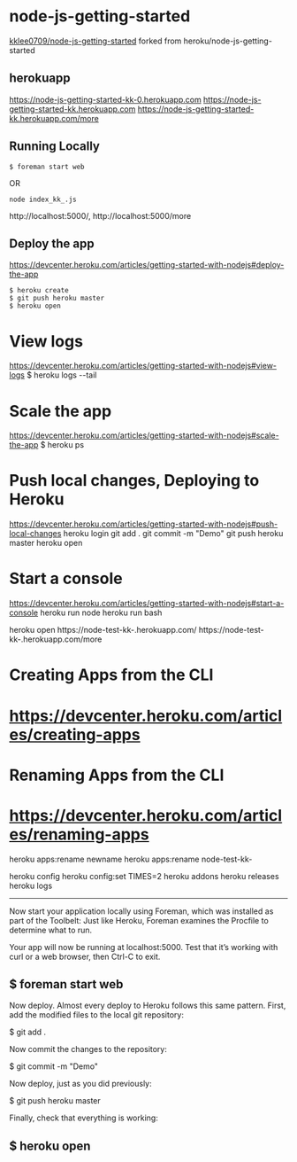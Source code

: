 # node-js-getting-started
[kklee0709/node-js-getting-started](https://github.com/kklee0709/node-js-getting-started) forked from heroku/node-js-getting-started

## herokuapp
https://node-js-getting-started-kk-0.herokuapp.com
https://node-js-getting-started-kk.herokuapp.com
https://node-js-getting-started-kk.herokuapp.com/more

## Running Locally
```
$ foreman start web
```
OR
```
node index_kk_.js
```
http://localhost:5000/, http://localhost:5000/more

## Deploy the app
https://devcenter.heroku.com/articles/getting-started-with-nodejs#deploy-the-app
```
$ heroku create
$ git push heroku master
$ heroku open
```

# View logs
https://devcenter.heroku.com/articles/getting-started-with-nodejs#view-logs
$ heroku logs --tail

# Scale the app
https://devcenter.heroku.com/articles/getting-started-with-nodejs#scale-the-app
$ heroku ps

# Push local changes, Deploying to Heroku
https://devcenter.heroku.com/articles/getting-started-with-nodejs#push-local-changes
heroku login
git add .
git commit -m "Demo"
git push heroku master
heroku open

# Start a console
https://devcenter.heroku.com/articles/getting-started-with-nodejs#start-a-console
heroku run node
heroku run bash

heroku open
https://node-test-kk-.herokuapp.com/
https://node-test-kk-.herokuapp.com/more


# Creating Apps from the CLI
# https://devcenter.heroku.com/articles/creating-apps
# Renaming Apps from the CLI
# https://devcenter.heroku.com/articles/renaming-apps
heroku apps:rename newname
heroku apps:rename node-test-kk-

heroku config
heroku config:set TIMES=2
heroku addons
heroku releases
heroku logs



-----------------------
Now start your application locally using Foreman, which was installed as part of the Toolbelt: Just like Heroku, Foreman examines the Procfile to determine what to run.

Your app will now be running at localhost:5000. Test that it’s working with curl or a web browser, then Ctrl-C to exit.

$ foreman start web
-----------------------
Now deploy. Almost every deploy to Heroku follows this same pattern. First, add the modified files to the local git repository:

$ git add .

Now commit the changes to the repository:

$ git commit -m "Demo"

Now deploy, just as you did previously:

$ git push heroku master

Finally, check that everything is working:

$ heroku open
-----------------------
